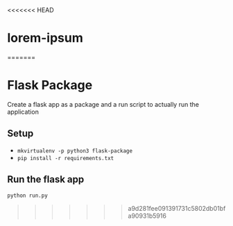 <<<<<<< HEAD
# lorem-ipsum
=======
# Flask Package

Create a flask app as a package and a run script to actually run the application

## Setup
* `mkvirtualenv -p python3 flask-package`
* `pip install -r requirements.txt`

## Run the flask app
`python run.py`
>>>>>>> a9d281fee091391731c5802db01bfa90931b5916
